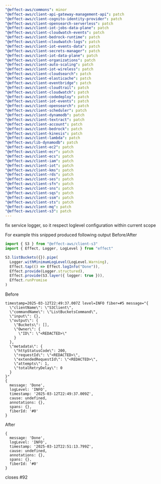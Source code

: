 ```yaml
---
"@effect-aws/commons": minor
"@effect-aws/client-api-gateway-management-api": patch
"@effect-aws/client-cognito-identity-provider": patch
"@effect-aws/client-opensearch-serverless": patch
"@effect-aws/client-iot-jobs-data-plane": patch
"@effect-aws/client-cloudwatch-events": patch
"@effect-aws/client-bedrock-runtime": patch
"@effect-aws/client-cloudwatch-logs": patch
"@effect-aws/client-iot-events-data": patch
"@effect-aws/client-secrets-manager": patch
"@effect-aws/client-iot-data-plane": patch
"@effect-aws/client-organizations": patch
"@effect-aws/client-auto-scaling": patch
"@effect-aws/client-iot-wireless": patch
"@effect-aws/client-cloudsearch": patch
"@effect-aws/client-elasticache": patch
"@effect-aws/client-eventbridge": patch
"@effect-aws/client-cloudtrail": patch
"@effect-aws/client-cloudwatch": patch
"@effect-aws/client-codedeploy": patch
"@effect-aws/client-iot-events": patch
"@effect-aws/client-opensearch": patch
"@effect-aws/client-scheduler": patch
"@effect-aws/client-dynamodb": patch
"@effect-aws/client-textract": patch
"@effect-aws/client-account": patch
"@effect-aws/client-bedrock": patch
"@effect-aws/client-kinesis": patch
"@effect-aws/client-lambda": patch
"@effect-aws/lib-dynamodb": patch
"@effect-aws/client-ec2": patch
"@effect-aws/client-ecr": patch
"@effect-aws/client-ecs": patch
"@effect-aws/client-iam": patch
"@effect-aws/client-iot": patch
"@effect-aws/client-kms": patch
"@effect-aws/client-rds": patch
"@effect-aws/client-ses": patch
"@effect-aws/client-sfn": patch
"@effect-aws/client-sns": patch
"@effect-aws/client-sqs": patch
"@effect-aws/client-ssm": patch
"@effect-aws/client-sts": patch
"@effect-aws/client-mq": patch
"@effect-aws/client-s3": patch
---
```


fix service logger, so it respect loglevel configuration within current scope

For example this snipped produced following output Before/After

```typescript
import { S3 } from "@effect-aws/client-s3"
import { Effect, Logger, LogLevel } from "effect"

S3.listBuckets({}).pipe(
  Logger.withMinimumLogLevel(LogLevel.Warning),
  Effect.tap(() => Effect.logInfo("Done")),
  Effect.provide(Logger.structured),
  Effect.provide(S3.layer({ logger: true })),
  Effect.runPromise
)
```

Before

```log
timestamp=2025-03-12T22:49:37.007Z level=INFO fiber=#5 message="{
  \"clientName\": \"S3Client\",
  \"commandName\": \"ListBucketsCommand\",
  \"input\": {},
  \"output\": {
    \"Buckets\": [],
    \"Owner\": {
      \"ID\": \"<REDACTED>\"
    }
  },
  \"metadata\": {
    \"httpStatusCode\": 200,
    \"requestId\": \"<REDACTED>\",
    \"extendedRequestId\": \"<REDACTED>\",
    \"attempts\": 1,
    \"totalRetryDelay\": 0
  }
}"
{
  message: 'Done',
  logLevel: 'INFO',
  timestamp: '2025-03-12T22:49:37.009Z',
  cause: undefined,
  annotations: {},
  spans: {},
  fiberId: '#0'
}
```

After

```log
{
  message: 'Done',
  logLevel: 'INFO',
  timestamp: '2025-03-12T22:51:13.799Z',
  cause: undefined,
  annotations: {},
  spans: {},
  fiberId: '#0'
}
```

closes #92

